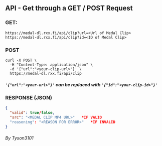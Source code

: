 ## API - Get through a GET / POST Request

### GET:

`https://medal-dl.rxx.fi/api/clip?url=<Url of Medal Clip>`  
`https://medal-dl.rxx.fi/api/clip?id=<ID of Medal Clip>`

### POST

```
curl -X POST \
  -H "Content-Type: application/json" \
  -d '{"url":"<your-clip-url>"}' \
  https://medal-dl.rxx.fi/api/clip
```

##### `'{"url":"<your-url>"}'` can be replaced with `'{"id":"<your-clip-id>"}'`

### RESPONSE (JSON)

```json
{
  "valid": true/false,
  "src": "<MEDAL CLIP MP4 URL>"   *IF VALID
  "reasoning": "<REASON FOR ERROR>"   *IF INVALID
}
```

###### By Tyson3101
